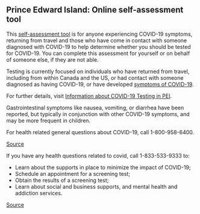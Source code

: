 ## Prince Edward Island: Online self-assessment tool

This [self-assessment tool](https://www.princeedwardisland.ca/en/service/self-assessment-covid-19) is for anyone experiencing COVID-19 symptoms, returning from travel and those who have come in contact with someone diagnosed with COVID-19 to help determine whether you should be tested for COVID-19. You can complete this assessment for yourself or on behalf of someone else, if they are not able.

Testing is currently focused on individuals who have returned from travel, including from within Canada and the US, or had contact with someone diagnosed as having COVID-19, or have developed [symptoms of COVID-19](https://www.princeedwardisland.ca/en/information/health-and-wellness/about-covid-19-coronavirus).

For further details, visit [Information about COVID-19 Testing in PEI](https://www.princeedwardisland.ca/en/information/health-and-wellness/information-about-covid-19-testing-pei).

Gastrointestinal symptoms like nausea, vomiting, or diarrhea have been reported, but typically in conjunction with other COVID-19 symptoms, and may be more frequent in children.

For health related general questions about COVID-19, call 1-800-958-6400.

[Source](https://www.princeedwardisland.ca/en/service/self-assessment-covid-19)

If you have any health questions related to covid, call 1-833-533-9333 to:

- Learn about the supports in place to minimize the impact of COVID-19;
- Schedule an appointment for a screening test;
- Obtain the results of a screening test;
- Learn about social and business supports, and mental health and addiction services.

[Source](https://www.princeedwardisland.ca/en/information/health-and-wellness/covid-19-inquiries)
